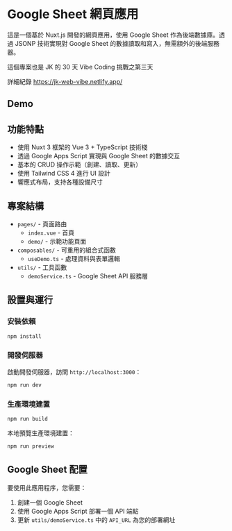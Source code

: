 # Google Sheet 網頁應用

這是一個基於 Nuxt.js 開發的網頁應用，使用 Google Sheet 作為後端數據庫。透過 JSONP 技術實現對 Google Sheet 的數據讀取和寫入，無需額外的後端服務器。

這個專案也是 JK 的 30 天 Vibe Coding 挑戰之第三天

詳細紀錄 https://jk-web-vibe.netlify.app/

## Demo



## 功能特點

- 使用 Nuxt 3 框架的 Vue 3 + TypeScript 技術棧
- 透過 Google Apps Script 實現與 Google Sheet 的數據交互
- 基本的 CRUD 操作示範（創建、讀取、更新）
- 使用 Tailwind CSS 4 進行 UI 設計
- 響應式布局，支持各種設備尺寸

## 專案結構

- `pages/` - 頁面路由
  - `index.vue` - 首頁
  - `demo/` - 示範功能頁面
- `composables/` - 可重用的組合式函數
  - `useDemo.ts` - 處理資料與表單邏輯
- `utils/` - 工具函數
  - `demoService.ts` - Google Sheet API 服務層

## 設置與運行

### 安裝依賴

```bash
npm install
```

### 開發伺服器

啟動開發伺服器，訪問 `http://localhost:3000`：

```bash
npm run dev
```

### 生產環境建置

```bash
npm run build
```

本地預覽生產環境建置：

```bash
npm run preview
```

## Google Sheet 配置

要使用此應用程序，您需要：

1. 創建一個 Google Sheet
2. 使用 Google Apps Script 部署一個 API 端點
3. 更新 `utils/demoService.ts` 中的 `API_URL` 為您的部署網址

